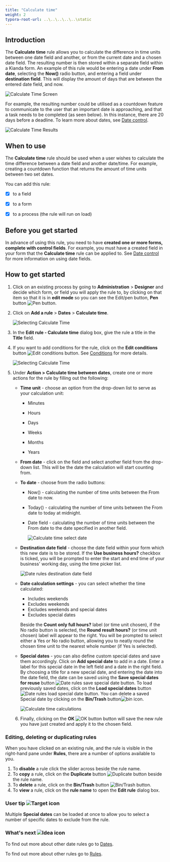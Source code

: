 ```yaml
---
title: "Calculate time"
weight: 2
typora-root-url: ..\..\..\..\..\static
---
```


## Introduction

The **Calculate time** rule allows you to calculate the difference in time units between one date field and another, or from the current date and a chosen date field. The resulting number is then stored within a separate field within a Kianda form. An example of this rule would be entering a date under **From date**, selecting the **Now()** radio button, and entering a field under **destination field**. This will display the amount of days that are between the entered date field, and now.

![Calculate Time Screen](/images/date-rules-calculate-time-screen.jpg)



For example, the resulting number could be utilised as a countdown feature to communicate to the user that an important date is approaching, and that a task needs to be completed (as seen below). In this instance, there are 20 days before a deadline. To learn more about dates, see [Date control](/docs/platform/controls/input/date/).

![Calculate Time Results](/images/date-rules-time-calculate-result.jpg)





## When to use

The **Calculate time** rule should be used when a user wishes to calculate the time difference between a date field and another date/time. For example, creating a countdown function that returns the amount of time units between two set dates.

 

You can add this rule:

- [x] to a field
- [x] to a form 
- [x] to a process (the rule will run on load)

 

## Before you get started

In advance of using this rule, you need to have **created one or more forms, complete with control fields**. For example, you must have a created field in your form that the **Calculate time** rule can be applied to. See [Date control](/docs/platform/controls/input/date/) for more information on using date fields.



## How to get started

1. Click on an existing process by going to **Administration** > **Designer** and decide which form, or field you will apply the rule to, by clicking on that item so that it is in **edit mode** so you can see the Edit/pen button, **Pen** button ![Pen button](/images/penicon.png).

2. Click on **Add a rule** > **Dates** > **Calculate time**.

   ![Selecting Calculate Time](/images/date-rules-select-calculate-time.jpg)

3. In the **Edit rule - Calculate time** dialog box, give the rule a title in the **Title** field.

4. If you want to add conditions for the rule, click on the **Edit conditions** button ![Edit conditions button](/images/editconditions.png). See [Conditions](/docs/platform/rules/general/add-conditions/) for more details.

   ![Selecting Calculate Time](/images/date-rules-calculate-time-screen-conditions.jpg)

5. Under **Action > Calculate time between dates**, create one or more actions for the rule by filling out the following:

   * **Time unit** - choose an option from the drop-down list to serve as your calculation unit:

     * Minutes

     * Hours

     * Days

     * Weeks

     * Months

     * Years

   * **From date** - click on the field and select another field from the drop-down list. This will be the date the calculation will start counting from.

   * **To date** - choose from the radio buttons:

     * Now() - calculating the number of time units between the From date to now.

     * Today() - calculating the number of time units between the From date to today at midnight.

     * Date field -  calculating the number of time units between the From date to the date specified in another field.

       ![Calculate time select date](/images/date-rules-calculate-time-select-date.jpg)

   * **Destination date field** - choose the date field within your form which this new date is to be stored. If the **Use business hours?** checkbox is ticked, you will be prompted to enter the start and end time of your business' working day, using the time picker list.

     ![Date rules destination date field](/images/date-rules-add-time-to-date-destination.jpg)

   * **Date calculation settings** - you can select whether the time calculated:

     * Includes weekends
     * Excludes weekends
     * Excludes weekends and special dates
     * Excludes special dates

     Beside the **Count only full hours?** label (or time unit chosen), if the No radio button is selected, the **Round result hours?** (or time unit chosen) label will appear to the right. You will be prompted to select either a Yes or No radio button, allowing you to neatly round the chosen time unit to the nearest whole number (if Yes is selected).

   * **Special dates** - you can also define custom special dates and save them accordingly. Click on **Add special date** to add in a date. Enter a label for this special date in the left field and a date in the right field. By choosing a title for a new special date, and entering the date into the date field, the date can be saved using the **Save special dates for reuse** button ![Date rules save special date button](/images/save-special-date-btn.jpg). To load previously saved dates, click on the **Load special dates** button ![Date rules load special date button](/images/load-special-date-btn.jpg). You can delete a saved Special date by clicking on the **Bin/Trash** button![bin icon](/images/binicon.png). 

     ![Calculate time calculations](/images/date-rules-calculate-time-calculations.jpg)
   
   6. Finally, clicking on the **OK** ![OK button](/images/ok.png) button will save the new rule you have just created and apply it to the chosen field.



### Editing, deleting or duplicating rules

When you have clicked on an existing rule, and the rule is visible in the right-hand pane under **Rules**, there are a number of options available to you.

1. To **disable** a rule click the slider across beside the rule name.
2. To **copy** a rule, click on the **Duplicate** button ![Duplicate button](https://docs.kianda.com/images/duplicate-button.jpg) beside the rule name.
3. To **delete** a rule, click on the **Bin/Trash** button ![Bin/Trash button](https://docs.kianda.com/images/bin.png).
4. To **view** a rule, click on the **rule name** to open the **Edit rule** dialog box.



### User tip ![Target icon](/images/05.png) ###

Multiple **Special dates** can be loaded at once to allow you to select a number of specific dates to exclude from the rule.



### What's next  ![Idea icon](/images/18.png) ###

To find out more about other date rules go to [Dates](/docs/platform/rules/dates/).

To find out more about other rules go to [Rules](/docs/platform/rules/).

